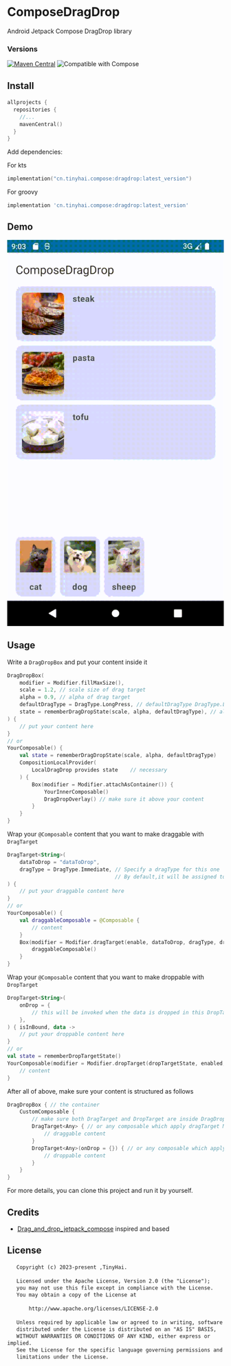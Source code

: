 # ComposeDragDrop
Android Jetpack Compose DragDrop library

### Versions

[![Maven Central](https://img.shields.io/maven-central/v/cn.tinyhai.compose/dragdrop.svg?label=Maven%20Central)](https://central.sonatype.com/search?q=g%3Acn.tinyhai.compose+a%3Adragdrop)
![Compatible with Compose](https://img.shields.io/badge/Compose-BOM%3A2023.03.00-brightgreen)

## Install
```kotlin
allprojects {
  repositories {
    //...
    mavenCentral()
  }
}
```

Add dependencies:

For kts
```kotlin
implementation("cn.tinyhai.compose:dragdrop:latest_version")
```
For groovy
```groovy
implementation 'cn.tinyhai.compose:dragdrop:latest_version'
```

## Demo
![Demo](gifs/demo.gif)

## Usage

Write a `DragDropBox` and put your content inside it
```kotlin
DragDropBox(
    modifier = Modifier.fillMaxSize(),
    scale = 1.2, // scale size of drag target
    alpha = 0.9, // alpha of drag target
    defaultDragType = DragType.LongPress, // defaultDragType DragType.LongPress or DragType.Immediate
    state = rememberDragDropState(scale, alpha, defaultDragType), // all states of the component
) {
    // put your content here
}
// or
YourComposable() {
    val state = rememberDragDropState(scale, alpha, defaultDragType)
    CompositionLocalProvider(
        LocalDragDrop provides state    // necessary
    ) {
        Box(modifier = Modifier.attachAsContainer()) {
            YourInnerComposable()
            DragDropOverlay() // make sure it above your content
        }
    }
}
```

Wrap your `@Composable` content that you want to make draggable with `DragTarget`
```kotlin
DragTarget<String>(
    dataToDrop = "dataToDrop",
    dragType = DragType.Immediate, // Specify a dragType for this one
                                   // By default,it will be assigned to the defaultDragType you set earlier
) {
    // put your draggable content here
}
// or
YourComposable() {
    val draggableComposable = @Composable {
        // content
    }
    Box(modifier = Modifier.dragTarget(enable, dataToDrop, dragType, draggableComposable)) {
        draggableComposable()
    }
}
```

Wrap your `@Composable` content that you want to make droppable with `DropTarget`
```kotlin
DropTarget<String>(
    onDrop = {
        // this will be invoked when the data is dropped in this DropTarget
    },
) { isInBound, data ->
    // put your droppable content here
}
// or
val state = rememberDropTargetState()
YourComposable(modifier = Modifier.dropTarget(dropTargetState, enabled, onDrop)) {
    // content
}
```

After all of above, make sure your content is structured as follows
```kotlin
DragDropBox { // the container
    CustomComposable {
        // make sure both DragTarget and DropTarget are inside DragDropBox
        DragTarget<Any> { // or any composable which apply dragTarget Modifier
            // draggable content
        }
        DropTarget<Any>(onDrop = {}) { // or any composable which apply dropTarget Modifier
            // droppable content
        }
    }
}
```

For more details, you can clone this project and run it by yourself.

## Credits

- [Drag_and_drop_jetpack_compose](https://github.com/cp-radhika-s/Drag_and_drop_jetpack_compose) inspired and based

## License
```
   Copyright (c) 2023-present ,TinyHai.

   Licensed under the Apache License, Version 2.0 (the "License");
   you may not use this file except in compliance with the License.
   You may obtain a copy of the License at

       http://www.apache.org/licenses/LICENSE-2.0

   Unless required by applicable law or agreed to in writing, software
   distributed under the License is distributed on an "AS IS" BASIS,
   WITHOUT WARRANTIES OR CONDITIONS OF ANY KIND, either express or implied.
   See the License for the specific language governing permissions and
   limitations under the License.
```
